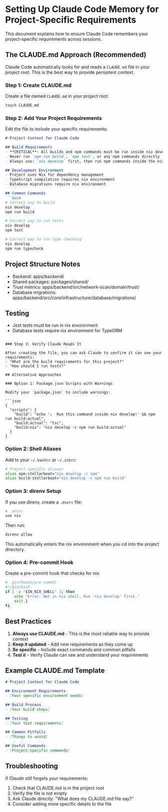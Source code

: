 # Setting Up Claude Code Memory for Project-Specific Requirements

This document explains how to ensure Claude Code remembers your project-specific requirements across sessions.

## The CLAUDE.md Approach (Recommended)

Claude Code automatically looks for and reads a `CLAUDE.md` file in your project root. This is the best way to provide persistent context.

### Step 1: Create CLAUDE.md

Create a file named `CLAUDE.md` in your project root:

```bash
touch CLAUDE.md
```

### Step 2: Add Your Project Requirements

Edit the file to include your specific requirements:

```markdown
# Project Context for Claude Code

## Build Requirements
- **CRITICAL**: All builds and npm commands must be run inside nix development environment
- Never run `npm run build`, `npm test`, or any npm commands directly
- Always use: `nix develop` first, then run npm commands inside the nix shell

## Development Environment
- Project uses Nix for dependency management
- TypeScript compilation requires nix environment
- Database migrations require nix environment

## Common Commands
```bash
# Correct way to build
nix develop
npm run build

# Correct way to run tests
nix develop
npm test

# Correct way to run type checking
nix develop
npm run typecheck
```

## Project Structure Notes
- Backend: apps/backend/
- Shared packages: packages/shared/
- Trust metrics: apps/backend/src/network-scan/domain/trust/
- Database migrations: apps/backend/src/core/infrastructure/database/migrations/

## Testing
- Jest tests must be run in nix environment
- Database tests require nix environment for TypeORM
```

### Step 3: Verify Claude Reads It

After creating the file, you can ask Claude to confirm it can see your requirements:
- "What are the build requirements for this project?"
- "How should I run tests?"

## Alternative Approaches

### Option 1: Package.json Scripts with Warnings

Modify your `package.json` to include warnings:

```json
{
  "scripts": {
    "build": "echo '⚠️  Run this command inside nix develop!' && npm run build:actual",
    "build:actual": "tsc",
    "build:nix": "nix develop -c npm run build:actual"
  }
}
```

### Option 2: Shell Aliases

Add to your `~/.bashrc` or `~/.zshrc`:

```bash
# Project-specific aliases
alias npm-stellarbeat="nix develop -c npm"
alias build-stellarbeat="nix develop -c npm run build"
```

### Option 3: direnv Setup

If you use direnv, create a `.envrc` file:

```bash
# .envrc
use nix
```

Then run:
```bash
direnv allow
```

This automatically enters the nix environment when you cd into the project directory.

### Option 4: Pre-commit Hook

Create a pre-commit hook that checks for nix:

```bash
# .git/hooks/pre-commit
#!/bin/bash
if [ -z "$IN_NIX_SHELL" ]; then
    echo "Error: Not in nix shell. Run 'nix develop' first."
    exit 1
fi
```

## Best Practices

1. **Always use CLAUDE.md** - This is the most reliable way to provide context
2. **Keep it updated** - Add new requirements as they come up
3. **Be specific** - Include exact commands and common pitfalls
4. **Test it** - Verify Claude can see and understand your requirements

## Example CLAUDE.md Template

```markdown
# Project Context for Claude Code

## Environment Requirements
- [Your specific environment needs]

## Build Process
- [Your build steps]

## Testing
- [Your test requirements]

## Common Pitfalls
- [Things to avoid]

## Useful Commands
- [Project-specific commands]
```

## Troubleshooting

If Claude still forgets your requirements:
1. Check that CLAUDE.md is in the project root
2. Verify the file is not empty
3. Ask Claude directly: "What does my CLAUDE.md file say?"
4. Consider adding more specific details to the file